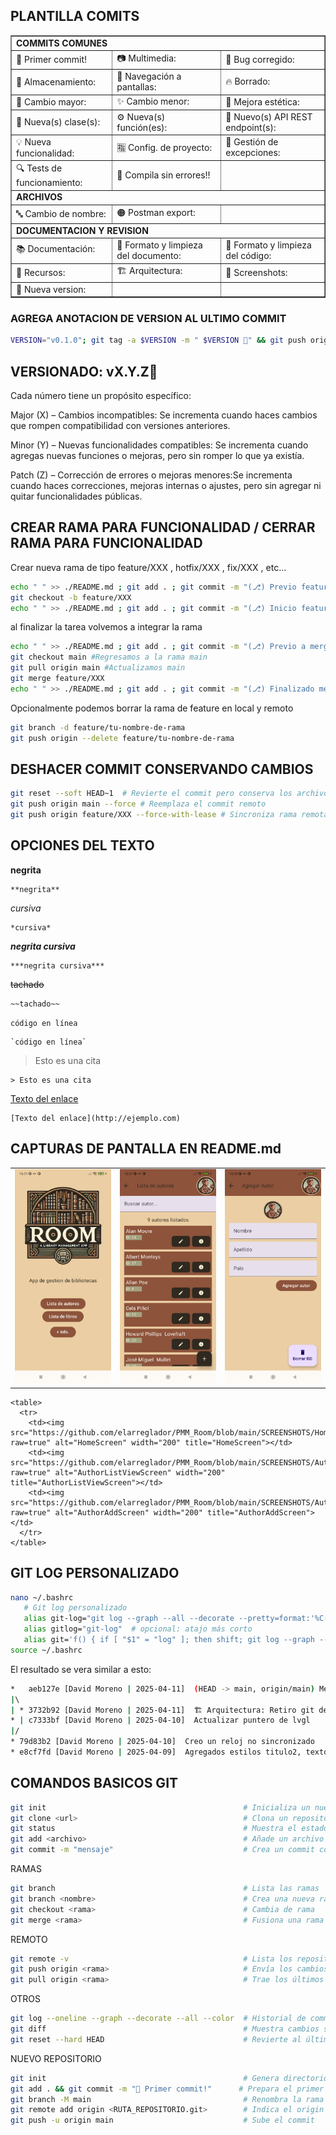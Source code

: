 ## PLANTILLA COMITS

<table border="1">
  <tr>
    <td colspan="3"><b>COMMITS COMUNES</b></td>
  </tr>
  <tr>
    <td>🎉 Primer commit!</td>
    <td>📷 Multimedia:</td>
    <td>🐞 Bug corregido:</td>
  </tr>
  <tr>
    <td>💾 Almacenamiento:</td>
    <td>🔗 Navegación a pantallas:</td>
    <td>🔥 Borrado:</td>
  </tr>
  <tr>
    <td>🚀 Cambio mayor:</td>
    <td>✨ Cambio menor:</td>
    <td>🎨 Mejora estética:</td>
  </tr>
  <tr>
    <td>📜 Nueva(s) clase(s):</td>
    <td>⚙️ Nueva(s) función(es):</td>
    <td>🔗 Nuevo(s) API REST endpoint(s):</td>
  </tr>
  <tr>
    <td>💡 Nueva funcionalidad:</td>
    <td>🈯 Config. de proyecto:</td>
    <td>🧯 Gestión de excepciones:</td>
  </tr>
  <tr>
    <td>🔍 Tests de funcionamiento:</td>
    <td>🎉 Compila sin errores!!</td>
    <td></td>
  </tr>
  <tr>
    <td colspan="3"><b>ARCHIVOS</b></td>
  </tr>
  <tr>
    <td>🔤 Cambio de nombre:</td>
    <td>🟠 Postman export:</td>
    <td></td>
  </tr>
  <tr>
    <td colspan="3"><b>DOCUMENTACION Y REVISION</b></td>
  </tr>
  <tr>
    <td>📚 Documentación:</td>
    <td>📐 Formato y limpieza del documento:</td>
    <td>📐 Formato y limpieza del código:</td>
  </tr>
  <tr>
    <td>📑 Recursos:</td>
    <td>🏗️ Arquitectura:</td>
    <td>📸 Screenshots:</td>
  </tr>
  <tr>
    <td>🔖 Nueva version:</td>
    <td></td>
    <td></td>
  </tr>
</table>

### AGREGA ANOTACION DE VERSION AL ULTIMO COMMIT
```bash
VERSION="v0.1.0"; git tag -a $VERSION -m " $VERSION 🔖" && git push origin $VERSION
```

## VERSIONADO: vX.Y.Z🔖

Cada número tiene un propósito específico:

Major (X) – Cambios incompatibles: Se incrementa cuando haces cambios que rompen compatibilidad con versiones anteriores.

Minor (Y) – Nuevas funcionalidades compatibles: Se incrementa cuando agregas nuevas funciones o mejoras, pero sin romper lo que ya existía.

Patch (Z) – Corrección de errores o mejoras menores:Se incrementa cuando haces correcciones, mejoras internas o ajustes, pero sin agregar ni quitar funcionalidades públicas.

## CREAR RAMA PARA FUNCIONALIDAD / CERRAR RAMA PARA FUNCIONALIDAD

Crear nueva rama de tipo feature/XXX , hotfix/XXX , fix/XXX , etc...
```bash
echo " " >> ./README.md ; git add . ; git commit -m "(⎇) Previo feature/XXX" ; git push
git checkout -b feature/XXX
echo " " >> ./README.md ; git add . ; git commit -m "(⎇) Inicio feature/XXX" ; git push
```
al finalizar la tarea volvemos a integrar la rama
```bash
echo " " >> ./README.md ; git add . ; git commit -m "(⎇) Previo a merge de feature/XXX"
git checkout main #Regresamos a la rama main
git pull origin main #Actualizamos main
git merge feature/XXX
echo " " >> ./README.md ; git add . ; git commit -m "(⎇) Finalizado merge feature/XXX"
```
Opcionalmente podemos borrar la rama de feature en local y remoto
```bash
git branch -d feature/tu-nombre-de-rama
git push origin --delete feature/tu-nombre-de-rama
```

## DESHACER COMMIT CONSERVANDO CAMBIOS
```bash
git reset --soft HEAD~1  # Revierte el commit pero conserva los archivos
git push origin main --force # Reemplaza el commit remoto
git push origin feature/XXX --force-with-lease # Sincroniza rama remota con la local
```

## OPCIONES DEL TEXTO

**negrita**
```
**negrita**
```
*cursiva*
```
*cursiva*
```
***negrita cursiva***
```
***negrita cursiva***
```
~~tachado~~
```
~~tachado~~
```
`código en línea`
```
`código en línea`
```
> Esto es una cita
```
> Esto es una cita
```

[Texto del enlace](http://ejemplo.com)
```
[Texto del enlace](http://ejemplo.com)
```


## CAPTURAS DE PANTALLA EN README.md

<table>
  <tr>
    <td><img src="https://github.com/elarreglador/PMM_Room/blob/main/SCREENSHOTS/HomeScreen.png?raw=true" alt="HomeScreen" width="200" title="HomeScreen"></td>
    <td><img src="https://github.com/elarreglador/PMM_Room/blob/main/SCREENSHOTS/AuthorListViewScreen.png?raw=true" alt="AuthorListViewScreen" width="200" title="AuthorListViewScreen"></td>
    <td><img src="https://github.com/elarreglador/PMM_Room/blob/main/SCREENSHOTS/AuthorAddScreen.png?raw=true" alt="AuthorAddScreen" width="200" title="AuthorAddScreen"></td>
  </tr>
</table>

```
<table>
  <tr>
    <td><img src="https://github.com/elarreglador/PMM_Room/blob/main/SCREENSHOTS/HomeScreen.png?raw=true" alt="HomeScreen" width="200" title="HomeScreen"></td>
    <td><img src="https://github.com/elarreglador/PMM_Room/blob/main/SCREENSHOTS/AuthorListViewScreen.png?raw=true" alt="AuthorListViewScreen" width="200" title="AuthorListViewScreen"></td>
    <td><img src="https://github.com/elarreglador/PMM_Room/blob/main/SCREENSHOTS/AuthorAddScreen.png?raw=true" alt="AuthorAddScreen" width="200" title="AuthorAddScreen"></td>
  </tr>
</table>
```

## GIT LOG PERSONALIZADO
```bash
nano ~/.bashrc
   # Git log personalizado
   alias git-log="git log --graph --all --decorate --pretty=format:'%C(auto)%h%Creset [%an | %ad] %d %s' --date=short"
   alias gitlog="git-log"  # opcional: atajo más corto
   alias git='f() { if [ "$1" = "log" ]; then shift; git log --graph --all --decorate --pretty=format:"%C(auto)%h%Creset [%an | %ad] %d %s" --date=short "$@"; else command git "$@"; fi }; f'
source ~/.bashrc
```
El resultado se vera similar a esto:
```bash
*   aeb127e [David Moreno | 2025-04-11]  (HEAD -> main, origin/main) Merge commit '3732b92'
|\  
| * 3732b92 [David Moreno | 2025-04-11]  🏗️ Arquitectura: Retiro git de los components (vendorizado)
* | c7333bf [David Moreno | 2025-04-10]  Actualizar puntero de lvgl
|/  
* 79d83b2 [David Moreno | 2025-04-10]  Creo un reloj no sincronizado
* e8cf7fd [David Moreno | 2025-04-09]  Agregados estilos titulo2, texto1 y texto2
```

## COMANDOS BASICOS GIT

```bash
git init                                            # Inicializa un nuevo repositorio Git
git clone <url>                                     # Clona un repositorio remoto
git status                                          # Muestra el estado del repositorio
git add <archivo>                                   # Añade un archivo al área de staging
git commit -m "mensaje"                             # Crea un commit con mensaje
```

RAMAS

```bash
git branch                                          # Lista las ramas
git branch <nombre>                                 # Crea una nueva rama
git checkout <rama>                                 # Cambia de rama
git merge <rama>                                    # Fusiona una rama con la actual
```

REMOTO

```bash
git remote -v                                       # Lista los repositorios remotos
git push origin <rama>                              # Envía los cambios al remoto
git pull origin <rama>                              # Trae los últimos cambios del remoto
```

OTROS

```bash
git log --oneline --graph --decorate --all --color  # Historial de commits
git diff                                            # Muestra cambios sin commitear
git reset --hard HEAD                               # Revierte al último commit sin guardar
```

NUEVO REPOSITORIO
```bash
git init                                            # Genera directorio .git
git add . && git commit -m "🎉 Primer commit!"      # Prepara el primer commit
git branch -M main                                  # Renombra la rama actual a main
git remote add origin <RUTA_REPOSITORIO.git>        # Indica el origin del proyecto
git push -u origin main                             # Sube el commit
```

